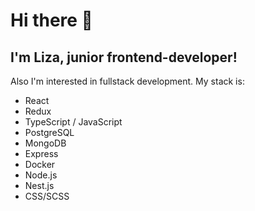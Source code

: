 # Hi there 👋
## I'm Liza, junior frontend-developer!
Also I'm interested in fullstack development. My stack is:
* React
* Redux
* TypeScript / JavaScript
* PostgreSQL
* MongoDB
* Express
* Docker
* Node.js
* Nest.js
* CSS/SCSS

<!--
**seyelich/seyelich** is a ✨ _special_ ✨ repository because its `README.md` (this file) appears on your GitHub profile.

Here are some ideas to get you started:

- 🔭 I’m currently working on ...
- 🌱 I’m currently learning ...
- 👯 I’m looking to collaborate on ...
- 🤔 I’m looking for help with ...
- 💬 Ask me about ...
- 📫 How to reach me: ...
- 😄 Pronouns: ...
- ⚡ Fun fact: ...
-->
